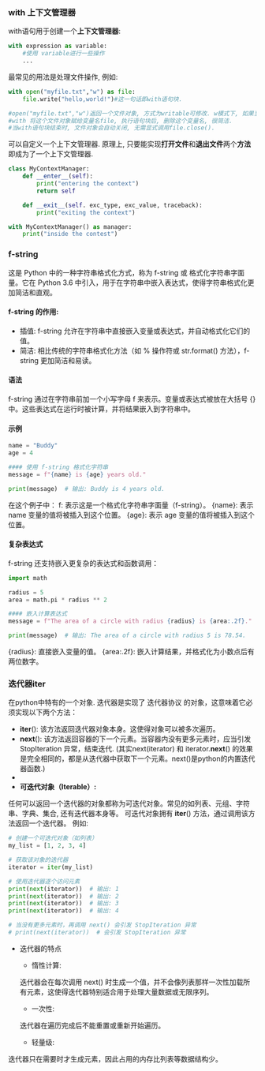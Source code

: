 ### with 上下文管理器
with语句用于创建一个**上下文管理器**:
```python
with expression as variable:
    #使用 variable进行一些操作
    ...
```

最常见的用法是处理文件操作, 例如:
```python
with open("myfile.txt","w") as file:
    file.write("hello,world!")#这一句话即with语句块.

#open("myfile.txt","w")返回一个文件对象, 方式为writable可修改. w模式下, 如果当前目录中没有该名字的文件, 会创建一个新空文件, 并且将其返回.
#with 将这个文件对象赋给变量名file, 执行语句块后, 删除这个变量名, 很简洁.
#当with语句块结束时, 文件对象会自动关闭, 无需显式调用file.close().
```


可以自定义一个上下文管理器. 原理上, 只要能实现**打开文件**和**退出文件**两个**方法**即成为了一个上下文管理器.
```python
class MyContextManager:
    def __enter__(self):
        print("entering the context")
        return self

    def __exit__(self. exc_type, exc_value, traceback):
        print("exiting the context")

with MyContextManager() as manager:
    print("inside the contest")

```


### f-string
这是 Python 中的一种字符串格式化方式，称为 f-string 或 格式化字符串字面量。它在 Python 3.6 中引入，用于在字符串中嵌入表达式，使得字符串格式化更加简洁和直观。

#### f-string 的作用:
- 插值: f-string 允许在字符串中直接嵌入变量或表达式，并自动格式化它们的值。
- 简洁: 相比传统的字符串格式化方法（如 % 操作符或 str.format() 方法），f-string 更加简洁和易读。
#### 语法
f-string 通过在字符串前加一个小写字母 f 来表示。变量或表达式被放在大括号 {} 中。这些表达式在运行时被计算，并将结果嵌入到字符串中。

#### 示例
```python
name = "Buddy"
age = 4

#### 使用 f-string 格式化字符串
message = f"{name} is {age} years old."

print(message)  # 输出: Buddy is 4 years old.
```
在这个例子中：
f: 表示这是一个格式化字符串字面量（f-string）。
{name}: 表示 name 变量的值将被插入到这个位置。
{age}: 表示 age 变量的值将被插入到这个位置。

#### 复杂表达式
f-string 还支持嵌入更复杂的表达式和函数调用：

```python
import math

radius = 5
area = math.pi * radius ** 2

#### 嵌入计算表达式
message = f"The area of a circle with radius {radius} is {area:.2f}."

print(message)  # 输出: The area of a circle with radius 5 is 78.54.
```
{radius}: 直接嵌入变量的值。
{area:.2f}: 嵌入计算结果，并格式化为小数点后有两位数字。




























































### 迭代器iter
在python中特有的一个对象.
迭代器是实现了 迭代器协议 的对象，这意味着它必须实现以下两个方法：

- __iter__(): 该方法返回迭代器对象本身。这使得对象可以被多次遍历。
- __next__(): 该方法返回容器的下一个元素。当容器内没有更多元素时，应当引发 StopIteration 异常，结束迭代.  (其实next(iterator) 和 iterator.__next__() 的效果是完全相同的，都是从迭代器中获取下一个元素。next()是python的内置迭代器函数.)
- 
- **可迭代对象（Iterable）:**

任何可以返回一个迭代器的对象都称为可迭代对象。常见的如列表、元组、字符串、字典、集合, 还有迭代器本身等。
可迭代对象拥有 __iter__() 方法，通过调用该方法返回一个迭代器。
例如:
```python
# 创建一个可迭代对象（如列表）
my_list = [1, 2, 3, 4]

# 获取该对象的迭代器
iterator = iter(my_list)

# 使用迭代器逐个访问元素
print(next(iterator))  # 输出: 1
print(next(iterator))  # 输出: 2
print(next(iterator))  # 输出: 3
print(next(iterator))  # 输出: 4

# 当没有更多元素时，再调用 next() 会引发 StopIteration 异常
# print(next(iterator))  # 会引发 StopIteration 异常
```

- 迭代器的特点
    - 惰性计算:

    迭代器会在每次调用 next() 时生成一个值，并不会像列表那样一次性加载所有元素，这使得迭代器特别适合用于处理大量数据或无限序列。
    - 一次性:

    迭代器在遍历完成后不能重置或重新开始遍历。
    - 轻量级:

迭代器只在需要时才生成元素，因此占用的内存比列表等数据结构少。
